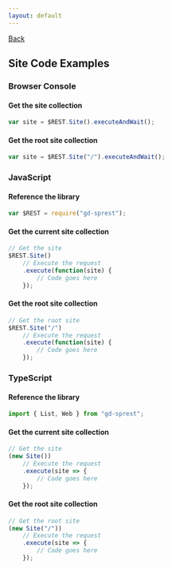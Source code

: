 ```yaml
---
layout: default
---
```

[Back](/api/site)
## Site Code Examples
### Browser Console
#### Get the site collection
```js
var site = $REST.Site().executeAndWait();
```
#### Get the root site collection
```js
var site = $REST.Site("/").executeAndWait();
```
### JavaScript
#### Reference the library
```js
var $REST = require("gd-sprest");
```
#### Get the current site collection
```js
// Get the site
$REST.Site()
    // Execute the request
    .execute(function(site) {
        // Code goes here
    });
```
#### Get the root site collection
```js
// Get the root site
$REST.Site("/")
    // Execute the request
    .execute(function(site) {
        // Code goes here
    });
```
### TypeScript
#### Reference the library
```ts
import { List, Web } from "gd-sprest";
```
#### Get the current site collection
```ts
// Get the site
(new Site())
    // Execute the request
    .execute(site => {
        // Code goes here
    });
```
#### Get the root site collection
```ts
// Get the root site
(new Site("/"))
    // Execute the request
    .execute(site => {
        // Code goes here
    });
```